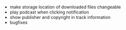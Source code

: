 - make storage location of downloaded files changeable
- play podcast when clicking notification
- show publisher and copyright in track information
- bugfixes